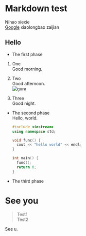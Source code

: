 # Markdown test  
Nihao xiexie  
[Google](https://www.google.com/)
xiaolongbao zaijian  

## Hello

- The first phase
1. One  
   Good morning.  

2. Two  
   Good afternoon.  
   ![gura](./assets/gura.jpg)  

3. Three  
   Good night.

- The second phase  
  Hello, world.  
  ```c++
  #include <iostream>
  using namespace std;

  void func() {
    cout << "hello world" << endl;
  }

  int main() {
    func();
    return 0;
  }
  ```

- The third phase

# See you

> Test1  
> Test2  

See u.
